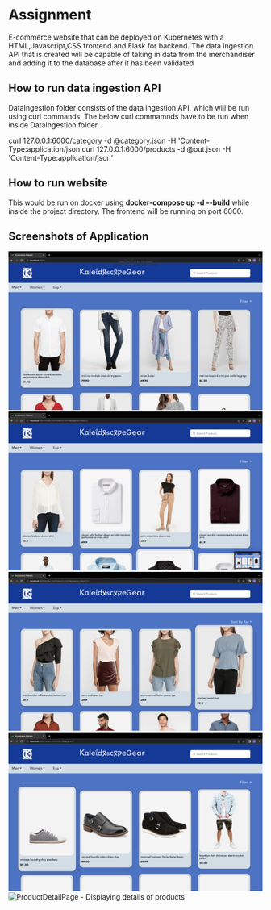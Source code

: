 # Assignment
E-commerce website that can be deployed on Kubernetes with a HTML,Javascript,CSS frontend and Flask for backend. 
The data ingestion API that is created will be capable of taking in data from the merchandiser and adding it to the 
database after it has been validated

## How to run data ingestion API

DataIngestion folder consists of the data ingestion API, which will be run using curl commands. The below curl commamnds have to be run when inside DataIngestion folder. 

curl 127.0.0.1:6000/category -d @category.json -H 'Content-Type:application/json
curl 127.0.0.1:6000/products -d @out.json -H 'Content-Type:application/json'


## How to run website
This would be run on docker using **docker-compose up -d --build** while inside the project directory. The frontend will be running on port 6000. 


## Screenshots of Application

![HomePage - Displaying Trending Products](Project/Documentation/ProductPageTrending.png)
![HomePage - Displaying Searched Products](Project/Documentation/ProductPageSearch.png)
![HomePage - Displaying Prducts With Filter Applied](Project/Documentation/ProductPageWithFilterApplied.png)
![HomePage - Displaying Products With Category Applied](Project/Documentation/ProductPageCategory.png)
![ProductDetailPage - Displaying details of products](Project/Documetation/ProductDetailPage.png)
